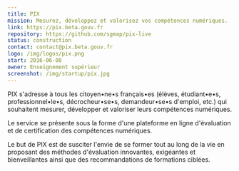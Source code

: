 ```yaml
---
title: PIX
mission: Mesurez, développez et valorisez vos compétences numériques.
link: https://pix.beta.gouv.fr
repository: https://github.com/sgmap/pix-live
status: construction
contact: contact@pix.beta.gouv.fr
logo: /img/logos/pix.png
start: 2016-06-08
owner: Enseignement supérieur
screenshot: /img/startup/pix.jpg
---
```


PIX s'adresse à tous les citoyen•ne•s français•es (élèves, étudiant•e•s, professionnel•le•s, décrocheur•se•s, demandeur•se•s d'emploi, etc.) qui souhaitent mesurer, développer et valoriser leurs compétences numériques.

Le service se présente sous la forme d'une plateforme en ligne d'évaluation et de certification des compétences numériques.

Le but de PIX est de susciter l'envie de se former tout au long de la vie en proposant des méthodes d'évaluation innovantes, exigeantes et bienveillantes ainsi que des recommandations de formations ciblées.
